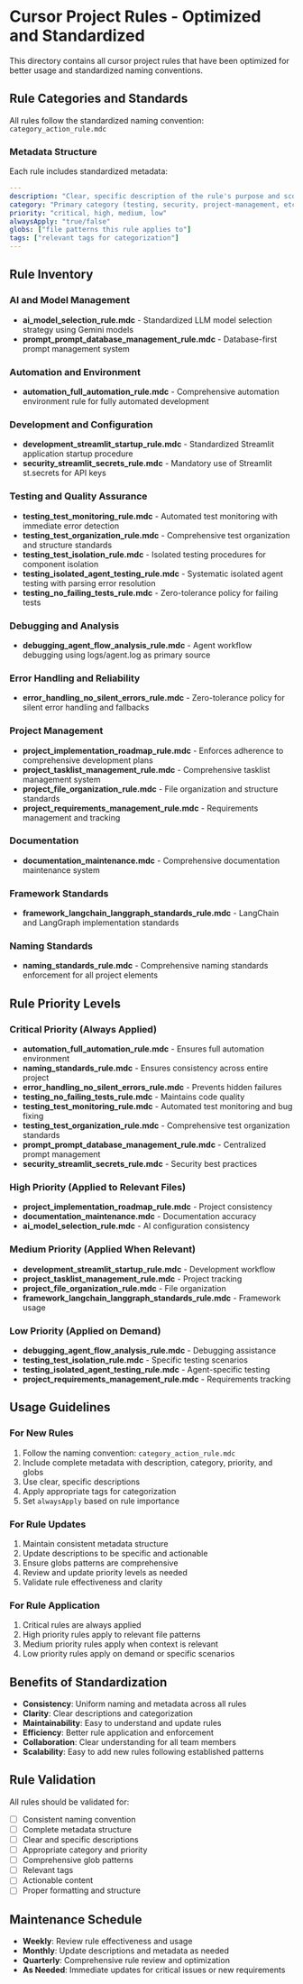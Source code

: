 # Cursor Project Rules - Optimized and Standardized

This directory contains all cursor project rules that have been optimized for better usage and standardized naming conventions.

## Rule Categories and Standards

All rules follow the standardized naming convention: `category_action_rule.mdc`

### Metadata Structure
Each rule includes standardized metadata:
```yaml
---
description: "Clear, specific description of the rule's purpose and scope"
category: "Primary category (testing, security, project-management, etc.)"
priority: "critical, high, medium, low"
alwaysApply: "true/false"
globs: ["file patterns this rule applies to"]
tags: ["relevant tags for categorization"]
---
```

## Rule Inventory

### AI and Model Management
- **ai_model_selection_rule.mdc** - Standardized LLM model selection strategy using Gemini models
- **prompt_prompt_database_management_rule.mdc** - Database-first prompt management system

### Automation and Environment
- **automation_full_automation_rule.mdc** - Comprehensive automation environment rule for fully automated development

### Development and Configuration
- **development_streamlit_startup_rule.mdc** - Standardized Streamlit application startup procedure
- **security_streamlit_secrets_rule.mdc** - Mandatory use of Streamlit st.secrets for API keys

### Testing and Quality Assurance
- **testing_test_monitoring_rule.mdc** - Automated test monitoring with immediate error detection
- **testing_test_organization_rule.mdc** - Comprehensive test organization and structure standards
- **testing_test_isolation_rule.mdc** - Isolated testing procedures for component isolation
- **testing_isolated_agent_testing_rule.mdc** - Systematic isolated agent testing with parsing error resolution
- **testing_no_failing_tests_rule.mdc** - Zero-tolerance policy for failing tests

### Debugging and Analysis
- **debugging_agent_flow_analysis_rule.mdc** - Agent workflow debugging using logs/agent.log as primary source

### Error Handling and Reliability
- **error_handling_no_silent_errors_rule.mdc** - Zero-tolerance policy for silent error handling and fallbacks

### Project Management
- **project_implementation_roadmap_rule.mdc** - Enforces adherence to comprehensive development plans
- **project_tasklist_management_rule.mdc** - Comprehensive tasklist management system
- **project_file_organization_rule.mdc** - File organization and structure standards
- **project_requirements_management_rule.mdc** - Requirements management and tracking

### Documentation
- **documentation_maintenance.mdc** - Comprehensive documentation maintenance system

### Framework Standards
- **framework_langchain_langgraph_standards_rule.mdc** - LangChain and LangGraph implementation standards

### Naming Standards
- **naming_standards_rule.mdc** - Comprehensive naming standards enforcement for all project elements

## Rule Priority Levels

### Critical Priority (Always Applied)
- **automation_full_automation_rule.mdc** - Ensures full automation environment
- **naming_standards_rule.mdc** - Ensures consistency across entire project
- **error_handling_no_silent_errors_rule.mdc** - Prevents hidden failures
- **testing_no_failing_tests_rule.mdc** - Maintains code quality
- **testing_test_monitoring_rule.mdc** - Automated test monitoring and bug fixing
- **testing_test_organization_rule.mdc** - Comprehensive test organization standards
- **prompt_prompt_database_management_rule.mdc** - Centralized prompt management
- **security_streamlit_secrets_rule.mdc** - Security best practices

### High Priority (Applied to Relevant Files)
- **project_implementation_roadmap_rule.mdc** - Project consistency
- **documentation_maintenance.mdc** - Documentation accuracy
- **ai_model_selection_rule.mdc** - AI configuration consistency

### Medium Priority (Applied When Relevant)
- **development_streamlit_startup_rule.mdc** - Development workflow
- **project_tasklist_management_rule.mdc** - Project tracking
- **project_file_organization_rule.mdc** - File organization
- **framework_langchain_langgraph_standards_rule.mdc** - Framework usage

### Low Priority (Applied on Demand)
- **debugging_agent_flow_analysis_rule.mdc** - Debugging assistance
- **testing_test_isolation_rule.mdc** - Specific testing scenarios
- **testing_isolated_agent_testing_rule.mdc** - Agent-specific testing
- **project_requirements_management_rule.mdc** - Requirements tracking

## Usage Guidelines

### For New Rules
1. Follow the naming convention: `category_action_rule.mdc`
2. Include complete metadata with description, category, priority, and globs
3. Use clear, specific descriptions
4. Apply appropriate tags for categorization
5. Set `alwaysApply` based on rule importance

### For Rule Updates
1. Maintain consistent metadata structure
2. Update descriptions to be specific and actionable
3. Ensure globs patterns are comprehensive
4. Review and update priority levels as needed
5. Validate rule effectiveness and clarity

### For Rule Application
1. Critical rules are always applied
2. High priority rules apply to relevant file patterns
3. Medium priority rules apply when context is relevant
4. Low priority rules apply on demand or specific scenarios

## Benefits of Standardization

- **Consistency**: Uniform naming and metadata across all rules
- **Clarity**: Clear descriptions and categorization
- **Maintainability**: Easy to understand and update rules
- **Efficiency**: Better rule application and enforcement
- **Collaboration**: Clear understanding for all team members
- **Scalability**: Easy to add new rules following established patterns

## Rule Validation

All rules should be validated for:
- [ ] Consistent naming convention
- [ ] Complete metadata structure
- [ ] Clear and specific descriptions
- [ ] Appropriate category and priority
- [ ] Comprehensive glob patterns
- [ ] Relevant tags
- [ ] Actionable content
- [ ] Proper formatting and structure

## Maintenance Schedule

- **Weekly**: Review rule effectiveness and usage
- **Monthly**: Update descriptions and metadata as needed
- **Quarterly**: Comprehensive rule review and optimization
- **As Needed**: Immediate updates for critical issues or new requirements
